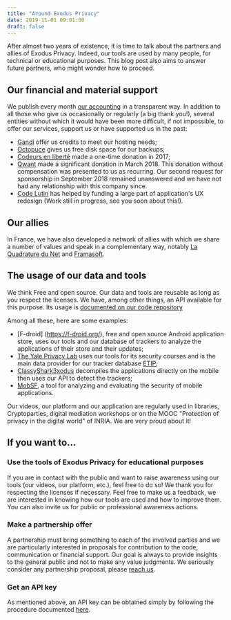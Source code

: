 ```yaml
---
title: "Around Exodus Privacy"
date: 2019-11-01 09:01:00
draft: false
---
```


After almost two years of existence, it is time to talk about the partners and allies of Exodus Privacy. Indeed, our tools are used by many people, for technical or educational purposes. This blog post also aims to answer future partners, who might wonder how to proceed.

## Our financial and material support

We publish every month [our accounting](/en/post/comptabilite-2019-2020/) in a transparent way. In addition to all those who give us occasionally or regularly (a big thank you!), several entities without which it would have been more difficult, if not impossible, to offer our services, support us or have supported us in the past:

* [Gandi](https://news.gandi.net/en/2019/09/gandi-supports-exodus-privacy) offer us credits to meet our hosting needs;
* [Octopuce](https://www.octopuce.fr) gives us free disk space for our backups;
* [Codeurs en liberté](https://www.codeursenliberté.fr) made a one-time donation in 2017;
* [Qwant](https://www.qwant.com) made a significant donation in March 2018. This donation without compensation was presented to us as recurring. Our second request for sponsorship in September 2018 remained unanswered and we have not had any relationship with this company since.
* [Code Lutin](http://www.codelutin.com) has helped by funding a large part of application's UX redesign (Work still in progress, see you soon about this!).

## Our allies

In France, we have also developed a network of allies with which we share a number of values ​​and speak in a complementary way, notably [La Quadrature du Net](https://www.laquadrature.net) and [Framasoft](https://framasoft.org).

## The usage of our data and tools

We think Free and open source. Our data and tools are reusable as long as you respect the licenses. We have, among other things, an API available for this purpose. Its usage is [documented on our code repository](https://github.com/Exodus-Privacy/exodus/blob/v1/doc/api.md)

Among all these, here are some examples:

* [F-droid] (<https://f-droid.org/>), free and open source Android application store, uses our tools and our database of trackers to analyze the applications of their store and their updates;
* [The Yale Privacy Lab](https://privacylab.yale.edu/) uses our tools for its security courses and is the main data provider for our tracker database [ETIP](https://etip.exodus-privacy.eu.org);
* [ClassyShark3xodus](https://f-droid.org/en/packages/com.oF2pks.classyshark3xodus/) decompiles the applications directly on the mobile then uses our API to detect the trackers;
* [MobSF](https://github.com/MobSF/Mobile-Security-Framework-MobSF), a tool for analyzing and evaluating the security of mobile applications.

Our videos, our platform and our application are regularly used in libraries, Cryptoparties, digital mediation workshops or on the MOOC "Protection of privacy in the digital world" of INRIA. We are very proud about it!

## If you want to…

### Use the tools of Exodus Privacy for educational purposes

If you are in contact with the public and want to raise awareness using our tools (our videos, our platform, etc.), feel free to do so! We thank you for respecting the licenses if necessary. Feel free to make us a feedback, we are interested in knowing how our tools are used and how to improve them. You can also invite us for public or professional awareness actions.

### Make a partnership offer

A partnership must bring something to each of the involved parties and we are particularly interested in proposals for contribution to the code, communication or financial support. Our goal is always to provide insights to the general public and not to make any value judgments.
We seriously consider any partnership proposal, please [reach us](/en/page/who/).

### Get an API key

As mentioned above, an API key can be obtained simply by following the procedure documented [here](https://github.com/Exodus-Privacy/exodus/blob/v1/doc/api.md).
